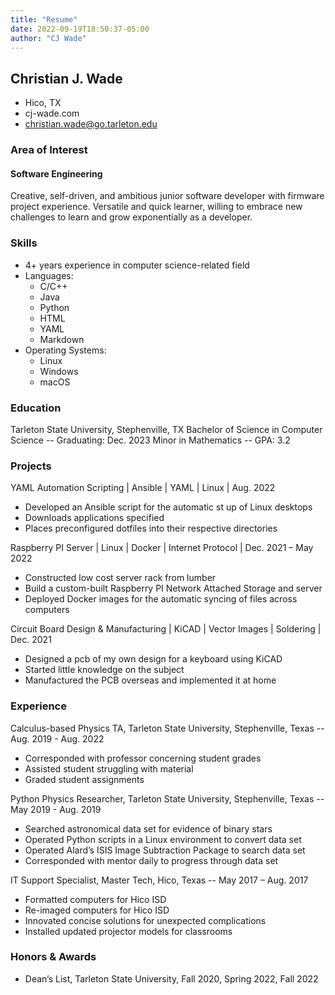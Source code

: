 ```yaml
---
title: "Resume"
date: 2022-09-19T18:50:37-05:00
author: "CJ Wade"
---
```


## Christian J. Wade

* Hico, TX
* cj-wade.com
* christian.wade@go.tarleton.edu

### Area of Interest

#### Software Engineering

Creative, self-driven, and ambitious junior software developer with firmware project experience. Versatile and quick learner, willing to embrace new challenges to learn and grow exponentially as a developer.

### Skills

* 4+ years experience in computer science-related field
* Languages:
  * C/C++
  * Java
  * Python
  * HTML
  * YAML
  * Markdown  
* Operating Systems:
  * Linux
  * Windows
  * macOS

### Education

Tarleton State University, Stephenville, TX
Bachelor of Science in Computer Science -- Graduating: Dec. 2023
Minor in Mathematics -- GPA: 3.2

### Projects

YAML Automation Scripting | Ansible | YAML | Linux | Aug. 2022

* Developed an Ansible script for the automatic st up of Linux desktops
* Downloads applications specified
* Places preconfigured dotfiles into their respective directories

Raspberry PI Server | Linux | Docker | Internet Protocol | Dec. 2021 – May 2022

* Constructed low cost server rack from lumber
* Build a custom-built Raspberry PI Network Attached Storage and server
* Deployed Docker images for the automatic syncing of files across computers

Circuit Board Design & Manufacturing | KiCAD | Vector Images | Soldering | Dec. 2021

* Designed a pcb of my own design for a keyboard using KiCAD
* Started little knowledge on the subject
* Manufactured the PCB overseas and implemented it at home

### Experience

Calculus-based Physics TA, Tarleton State University, Stephenville, Texas -- Aug. 2019 - Aug. 2022

* Corresponded with professor concerning student grades
* Assisted student struggling with material
* Graded student assignments

Python Physics Researcher, Tarleton State University, Stephenville, Texas -- May 2019 - Aug. 2019

* Searched astronomical data set for evidence of binary stars
* Operated Python scripts in a Linux environment to convert data set
* Operated Alard’s ISIS Image Subtraction Package to search data set
* Corresponded with mentor daily to progress through data set

IT Support Specialist, Master Tech, Hico, Texas -- May 2017 – Aug. 2017

* Formatted computers for Hico ISD
* Re-imaged computers for Hico ISD
* Innovated concise solutions for unexpected complications
* Installed updated projector models for classrooms

### Honors & Awards

* Dean’s List, Tarleton State University, Fall 2020, Spring 2022, Fall 2022
